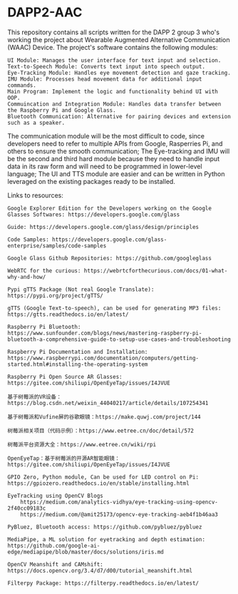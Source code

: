 # DAPP2-AAC
This repository contains all scripts written for the DAPP 2 group 3 who's working the project about Wearable Augmented Alternative Communication (WAAC) Device.
The project's software contains the following modules:
    
    UI Module: Manages the user interface for text input and selection.
    Text-to-Speech Module: Converts text input into speech output.
    Eye-Tracking Module: Handles eye movement detection and gaze tracking.
    IMU Module: Processes head movement data for additional input commands.
    Main Program: Implement the logic and functionality behind UI with OOP.
    Commuincation and Integration Module: Handles data transfer between the Raspberry Pi and Google Glass.
    Bluetooth Communication: Alternative for pairing devices and extension such as a speaker.

The communication module will be the most difficult to code, since developers need to refer to multiple APIs from Google, Rasperries Pi, and others to ensure the smooth communication; The Eye-tracking and IMU will be the second and third hard module because they need to handle input data in its raw form and will need to be programmed in lower-level language; The UI and TTS module are easier and can be written in Python leveraged on the existing packages ready to be installed.

Links to resources:

    Google Explorer Edition for the Developers working on the Google Glasses Softwares: https://developers.google.com/glass
    
    Guide: https://developers.google.com/glass/design/principles
    
    Code Samples: https://developers.google.com/glass-enterprise/samples/code-samples
    
    Google Glass Github Repositories: https://github.com/googleglass
    
    WebRTC for the curious: https://webrtcforthecurious.com/docs/01-what-why-and-how/
    
    Pypi gTTS Package (Not real Google Translate): https://pypi.org/project/gTTS/
    
    gTTS (Google Text-to-speech), can be used for generating MP3 files: https://gtts.readthedocs.io/en/latest/

    Raspberry Pi Bluetooth: https://www.sunfounder.com/blogs/news/mastering-raspberry-pi-bluetooth-a-comprehensive-guide-to-setup-use-cases-and-troubleshooting

    Raspberry Pi Documentation and Installation: https://www.raspberrypi.com/documentation/computers/getting-started.html#installing-the-operating-system

    Raspberry Pi Open Source AR Glasses: https://gitee.com/shiliupi/OpenEyeTap/issues/I4JVUE

    基于树莓派的VR设备：https://blog.csdn.net/weixin_44040217/article/details/107254341

    基于树莓派和Vufine屏的谷歌眼镜：https://make.quwj.com/project/144

    树莓派相关项目（代码示例）：https://www.eetree.cn/doc/detail/572

    树莓派平台资源大全：https://www.eetree.cn/wiki/rpi

    OpenEyeTap：基于树莓派的开源AR智能眼镜：https://gitee.com/shiliupi/OpenEyeTap/issues/I4JVUE

    GPIO Zero, Python module, Can be used for LED control on Pi: https://gpiozero.readthedocs.io/en/stable/installing.html

    EyeTracking using OpenCV Blogs
        https://medium.com/analytics-vidhya/eye-tracking-using-opencv-2f40cc09183c
        https://medium.com/@amit25173/opencv-eye-tracking-aeb4f1b46aa3

    PyBluez, Bluetooth access: https://github.com/pybluez/pybluez

    MediaPipe, a ML solution for eyetracking and depth estimation: https://github.com/google-ai-edge/mediapipe/blob/master/docs/solutions/iris.md

    OpenCV Meanshift and CAMshift: https://docs.opencv.org/3.4/d7/d00/tutorial_meanshift.html
    
    Filterpy Package: https://filterpy.readthedocs.io/en/latest/


    
